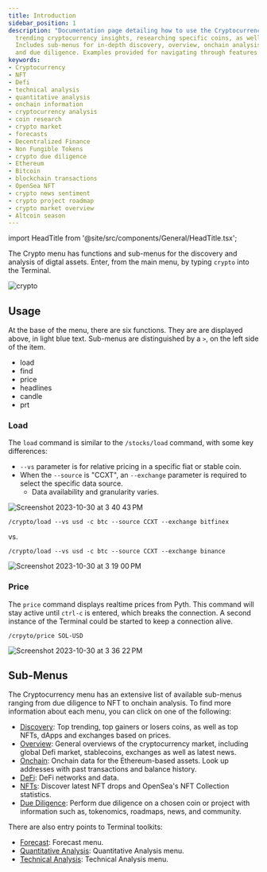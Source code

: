 ```yaml
---
title: Introduction
sidebar_position: 1
description: "Documentation page detailing how to use the Cryptocurrency menu providing"
  trending cryptocurrency insights, researching specific coins, as well as providing access to onchain information.
  Includes sub-menus for in-depth discovery, overview, onchain analysis, Defi, NFTs
  and due diligence. Examples provided for navigating through features.
keywords:
- Cryptocurrency
- NFT
- Defi
- technical analysis
- quantitative analysis
- onchain information
- cryptocurrency analysis
- coin research
- crypto market
- forecasts
- Decentralized Finance
- Non Fungible Tokens
- crypto due diligence
- Ethereum
- Bitcoin
- blockchain transactions
- OpenSea NFT
- crypto news sentiment
- crypto project roadmap
- crypto market overview
- Altcoin season
---
```


import HeadTitle from '@site/src/components/General/HeadTitle.tsx';

<HeadTitle title="Introduction - Crypto - Menus | OpenBB Terminal Docs" />

The Crypto menu has functions and sub-menus for the discovery and analysis of digtal assets.  Enter, from the main menu, by typing `crypto` into the Terminal.

![crypto](https://github.com/OpenBB-finance/OpenBBTerminal/assets/85772166/63ebe2a5-27c2-4ca5-bdfe-2c1d51dde69d)

## Usage

At the base of the menu, there are six functions. They are are displayed above, in light blue text.  Sub-menus are distinguished by a `>`, on the left side of the item.

- load
- find
- price
- headlines
- candle
- prt

### Load

The `load` command is similar to the `/stocks/load` command, with some key differences:

- `--vs` parameter is for relative pricing in a specific fiat or stable coin.
- When the `--source` is "CCXT", an `--exchange` parameter is required to select the specific data source.
  - Data availability and granularity varies.

![Screenshot 2023-10-30 at 3 40 43 PM](https://github.com/OpenBB-finance/OpenBBTerminal/assets/85772166/f3bf898a-366a-4344-8b37-5621f411774f)

```console
/crypto/load --vs usd -c btc --source CCXT --exchange bitfinex
```

vs.

```console
/crypto/load --vs usd -c btc --source CCXT --exchange binance
```

![Screenshot 2023-10-30 at 3 19 00 PM](https://github.com/OpenBB-finance/OpenBBTerminal/assets/85772166/c87e14ff-08b1-4c54-81ec-a310ce7a5590)

### Price

The `price` command displays realtime prices from Pyth.  This command will stay active until `ctrl-c` is entered, which breaks the connection.  A second instance of the Terminal could be started to keep a connection alive.

```console
/crpyto/price SOL-USD
```

![Screenshot 2023-10-30 at 3 36 22 PM](https://github.com/OpenBB-finance/OpenBBTerminal/assets/85772166/fd3315f8-4500-4534-8fcc-24a330cc2ccf)


## Sub-Menus

The Cryptocurrency menu has an extensive list of available sub-menus ranging from due diligence to NFT to onchain analysis. To find more information about each menu, you can click on one of the following:

- [Discovery](disc.md): Top trending, top gainers or losers coins, as well as top NFTs, dApps and exchanges based on prices.
- [Overview](ov.md): General overviews of the cryptocurrency market, including global Defi market, stablecoins, exchanges as well as latest news.
- [Onchain](onchain.md): Onchain data for the Ethereum-based assets. Look up addresses with past transactions and balance history.
- [DeFi](defi.md): DeFi networks and data.
- [NFTs](nft.md): Discover latest NFT drops and OpenSea's NFT Collection statistics.
- [Due Diligence](dd.md): Perform due diligence on a chosen coin or project with information such as, tokenomics, roadmaps, news, and community.

There are also entry points to Terminal toolkits:

- [Forecast](/terminal/menus/forecast.md): Forecast menu.
- [Quantitative Analysis](/terminal/menus/common/qa.md): Quantitative Analysis menu.
- [Technical Analysis](/terminal/menus/common/ta.md): Technical Analysis menu.
